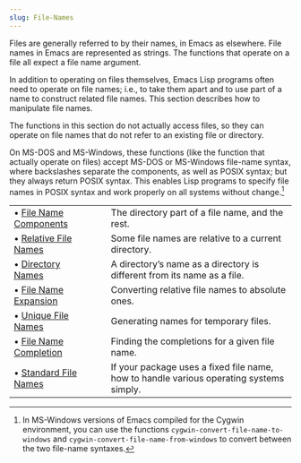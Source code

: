```yaml
---
slug: File-Names
---
```


Files are generally referred to by their names, in Emacs as elsewhere. File names in Emacs are represented as strings. The functions that operate on a file all expect a file name argument.

In addition to operating on files themselves, Emacs Lisp programs often need to operate on file names; i.e., to take them apart and to use part of a name to construct related file names. This section describes how to manipulate file names.

The functions in this section do not actually access files, so they can operate on file names that do not refer to an existing file or directory.

On MS-DOS and MS-Windows, these functions (like the function that actually operate on files) accept MS-DOS or MS-Windows file-name syntax, where backslashes separate the components, as well as POSIX syntax; but they always return POSIX syntax. This enables Lisp programs to specify file names in POSIX syntax and work properly on all systems without change.[^1]

|                                                            |    |                                                                                         |
| :--------------------------------------------------------- | -- | :-------------------------------------------------------------------------------------- |
| • [File Name Components](/docs/elisp/File-Name-Components) |    | The directory part of a file name, and the rest.                                        |
| • [Relative File Names](/docs/elisp/Relative-File-Names)   |    | Some file names are relative to a current directory.                                    |
| • [Directory Names](/docs/elisp/Directory-Names)           |    | A directory’s name as a directory is different from its name as a file.                 |
| • [File Name Expansion](/docs/elisp/File-Name-Expansion)   |    | Converting relative file names to absolute ones.                                        |
| • [Unique File Names](/docs/elisp/Unique-File-Names)       |    | Generating names for temporary files.                                                   |
| • [File Name Completion](/docs/elisp/File-Name-Completion) |    | Finding the completions for a given file name.                                          |
| • [Standard File Names](/docs/elisp/Standard-File-Names)   |    | If your package uses a fixed file name, how to handle various operating systems simply. |

[^1]: In MS-Windows versions of Emacs compiled for the Cygwin environment, you can use the functions `cygwin-convert-file-name-to-windows` and `cygwin-convert-file-name-from-windows` to convert between the two file-name syntaxes.
